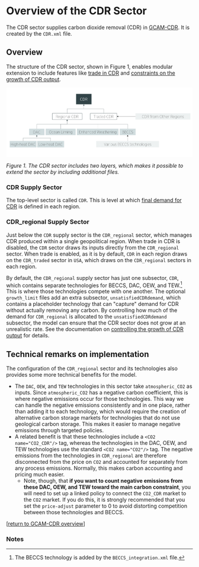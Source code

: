 ﻿# Overview of the CDR Sector

The CDR sector supplies carbon dioxide removal (CDR) in [GCAM-CDR](./README.md). It is created by the `CDR.xml` file.

## Overview

The structure of the CDR sector, shown in Figure 1, enables modular extension to include features like [trade in CDR](./CDR_policies#trade-in-CDR) and [constraints on the growth of CDR output](./configuring_GCAM-CDR#controlling-the-growth-of-CDR).

<img src="./images/CDR_sector_diagram.png" alt="Diagrammatic representation of the CDR sector" align="center"/>

*Figure 1. The CDR sector includes two layers, which makes it possible to extend the sector by including additional files.*

### CDR Supply Sector 

The top-level sector is called `CDR`. This is level at which [final demand for CDR](./CDR_policies.md) is defined in each region.

### CDR_regional Supply Sector

Just below the `CDR` supply sector is the `CDR_regional` sector, which manages CDR produced within a single geopolitical region. When trade in CDR is disabled, the `CDR` sector draws its inputs directly from the `CDR_regional` sector. When trade is enabled, as it is by default, `CDR` in each region draws on the `CDR_traded` sector in `USA`, which draws on the `CDR_regional` sectors in each region.

By default, the `CDR_regional` supply sector has just one subsector, `CDR`, which contains separate technologies for BECCS, DAC, OEW, and TEW.[^1]  This is where those technologies compete with one another. The optional `growth_limit` files add an extra subsector, `unsatisfiedCDRdemand`, which contains a placeholder technology that can "capture" demand for CDR without actually removing any carbon. By controlling how much of the demand for `CDR_regional` is allocated to the `unsatisfiedCDRdemand` subsector, the model can ensure that the CDR sector does not grow at an unrealistic rate. See the documentation on [controlling the growth of CDR output](./configuring_GCAM-CDR#controlling-the-growth-of-CDR) for details.

## Technical remarks on implementation
The configuration of the `CDR_regional` sector and its technologies also provides some more technical benefits for the model.

- The `DAC`, `OEW`, and `TEW` technologies in this sector take `atmospheric_CO2`  as inputs. Since `atmospheric_CO2` has a negative carbon coefficient, this is where negative emissions occur for those technologies. This way we can handle the negative emissions consistently and in one place, rather than adding it to each technology, which would require the creation of alternative carbon storage markets for technologies that do not use geological carbon storage. This makes it easier to manage negative emissions through targeted policies.
- A related benefit is that these technologies include a `<CO2 name="CO2_CDR"/>` tag, whereas the technologies in the DAC, OEW, and TEW technologies use the standard `<CO2 name="CO2"/>` tag. The negative emissions from the technologies in `CDR_regional` are therefore disconnected from the price on `CO2` and accounted for separately from any process emissions. Normally, this makes carbon accounting and pricing much easier. 
	- Note, though, that **if you want to count negative emissions from these DAC, OEW, and TEW toward the main carbon constraint**, you will need to set up a linked policy to connect the `CO2_CDR` market to the `CO2` market. If you do this, it is strongly recommended that you set the `price-adjust` parameter to 0 to avoid distorting competition between those technologies and BECCS.  

\[[return to GCAM-CDR overview](./README.md)\]

### Notes
[^1]: The BECCS technology is added by the `BECCS_integration.xml` file. 
